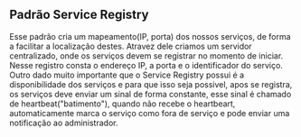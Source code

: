 ## Padrão Service Registry

Esse padrão cria um mapeamento(IP, porta) dos nossos serviços, de forma a facilitar a localização destes.
Atravez dele criamos um servidor centralizado, onde os serviços devem se registrar no momento de iniciar.
Nesse registro consta o endereço IP, a porta e o identificador do serviço.
Outro dado muito importante que o Service Registry possui é a disponibilidade dos serviços e para que 
isso seja possivel, apos se registra, os serviços deve enviar um sinal de forma constante, esse sinal
é chamado de heartbeat("batimento"), quando não recebe o heartbeart, automaticamente marca o serviço
como fora de serviço e pode enviar uma notificação ao administrador.

